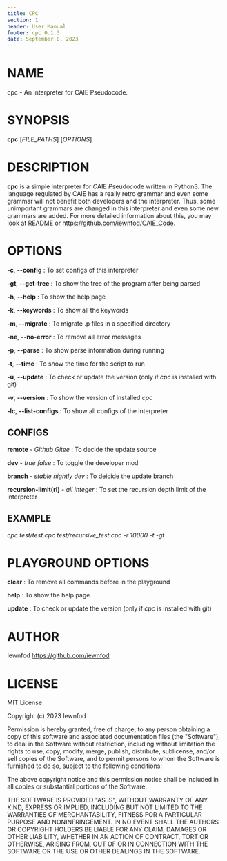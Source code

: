 ```yaml
---
title: CPC
section: 1
header: User Manual
footer: cpc 0.1.3
date: September 8, 2023
---
```


# NAME
cpc - An interpreter for CAIE Pseudocode.

# SYNOPSIS
**cpc** [*FILE_PATHS*] [*OPTIONS*]

# DESCRIPTION
**cpc** is a simple interpreter for *C*AIE *P*seudo*c*ode written in Python3. The language regulated by CAIE has a really retro grammar and even some grammar will not benefit both developers and the interpreter. Thus, some unimportant grammars are changed in this interpreter and even some new grammars are added. For more detailed information about this, you may look at README or <https://github.com/iewnfod/CAIE_Code>.

# OPTIONS
**-c**, **--config**
: To set configs of this interpreter

**-gt**, **--get-tree**
: To show the tree of the program after being parsed

**-h**, **--help**
: To show the help page

**-k**, **--keywords**
: To show all the keywords

**-m**, **--migrate**
: To migrate .p files in a specified directory

**-ne**, **--no-error**
: To remove all error messages

**-p**, **--parse**
: To show parse information during running

**-t**, **--time**
: To show the time for the script to run

**-u**, **--update**
: To check or update the version (only if *cpc* is installed with git)

**-v**, **--version**
: To show the version of installed *cpc*

**-lc**, **--list-configs**
: To show all configs of the interpreter

## CONFIGS
**remote** - *Github* *Gitee*
: To decide the update source

**dev** - *true* *false*
: To toggle the developer mod

**branch** - *stable* *nightly* *dev*
: To deicide the update branch

**recursion-limit(rl)** - *all integer*
: To set the recursion depth limit of the interpreter

## EXAMPLE
*cpc test/test.cpc test/recursive_test.cpc -r 10000 -t -gt*

# PLAYGROUND OPTIONS
**clear**
: To remove all commands before in the playground

**help**
: To show the help page

**update**
: To check or update the version (only if *cpc* is installed with git)

# AUTHOR
Iewnfod <https://github.com/iewnfod>

# LICENSE
MIT License

Copyright (c) 2023 Iewnfod

Permission is hereby granted, free of charge, to any person obtaining a copy
of this software and associated documentation files (the "Software"), to deal
in the Software without restriction, including without limitation the rights
to use, copy, modify, merge, publish, distribute, sublicense, and/or sell
copies of the Software, and to permit persons to whom the Software is
furnished to do so, subject to the following conditions:

The above copyright notice and this permission notice shall be included in all
copies or substantial portions of the Software.

THE SOFTWARE IS PROVIDED "AS IS", WITHOUT WARRANTY OF ANY KIND, EXPRESS OR
IMPLIED, INCLUDING BUT NOT LIMITED TO THE WARRANTIES OF MERCHANTABILITY,
FITNESS FOR A PARTICULAR PURPOSE AND NONINFRINGEMENT. IN NO EVENT SHALL THE
AUTHORS OR COPYRIGHT HOLDERS BE LIABLE FOR ANY CLAIM, DAMAGES OR OTHER
LIABILITY, WHETHER IN AN ACTION OF CONTRACT, TORT OR OTHERWISE, ARISING FROM,
OUT OF OR IN CONNECTION WITH THE SOFTWARE OR THE USE OR OTHER DEALINGS IN THE
SOFTWARE.
